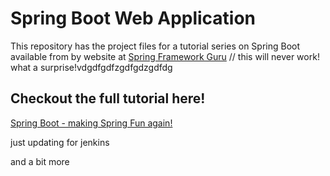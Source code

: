 # Spring Boot Web Application
This repository has the project files for a tutorial series on Spring Boot available from by website at [Spring Framework Guru](https://springframework.guru)  // this will never work!  what a surprise!vdgdfgdfzgdfgdzgdfdg

## Checkout the full tutorial here!
[Spring Boot - making Spring Fun again!](https://springframework.guru/spring-boot-web-application-part-1-spring-initializr/)



just updating for jenkins

and a bit more
